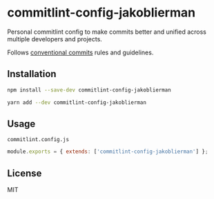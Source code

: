 # commitlint-config-jakoblierman

Personal commitlint config to make commits better and unified across multiple developers and projects.

Follows [conventional commits](https://www.conventionalcommits.org/en/v1.0.0/) rules and guidelines.

## Installation

```bash
npm install --save-dev commitlint-config-jakoblierman
```

```bash
yarn add --dev commitlint-config-jakoblierman
```

## Usage

`commitlint.config.js`

```js
module.exports = { extends: ['commitlint-config-jakoblierman'] };
```

## License

MIT
